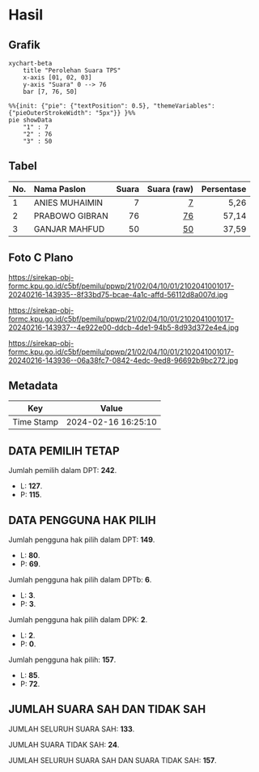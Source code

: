 # Hasil

## Grafik

```mermaid
xychart-beta
    title "Perolehan Suara TPS"
    x-axis [01, 02, 03]
    y-axis "Suara" 0 --> 76
    bar [7, 76, 50]
```

```mermaid
%%{init: {"pie": {"textPosition": 0.5}, "themeVariables": {"pieOuterStrokeWidth": "5px"}} }%%
pie showData
    "1" : 7
    "2" : 76
    "3" : 50
```

## Tabel

| No. | Nama Paslon    | Suara | Suara (raw) | Persentase |
|:--- |:-------------- | -----:| -----------:| ----------:|
| 1   | ANIES MUHAIMIN | 7     | [7][p-1]    | 5,26       |
| 2   | PRABOWO GIBRAN | 76    | [76][p-2]   | 57,14      |
| 3   | GANJAR MAHFUD  | 50    | [50][p-3]   | 37,59      |


[p-1]: https://github.com/gigit-pemilu/pemilu-2024-21-kepulauan-riau/blob/main/pilpres/hitung-suara/sub/21-kepulauan-riau/sub/02-karimun/sub/04-meral/sub/1001-meral-kota/sub/017-tps/sub/paslon-1.txt
[p-2]: https://github.com/gigit-pemilu/pemilu-2024-21-kepulauan-riau/blob/main/pilpres/hitung-suara/sub/21-kepulauan-riau/sub/02-karimun/sub/04-meral/sub/1001-meral-kota/sub/017-tps/sub/paslon-2.txt
[p-3]: https://github.com/gigit-pemilu/pemilu-2024-21-kepulauan-riau/blob/main/pilpres/hitung-suara/sub/21-kepulauan-riau/sub/02-karimun/sub/04-meral/sub/1001-meral-kota/sub/017-tps/sub/paslon-3.txt

## Foto C Plano

https://sirekap-obj-formc.kpu.go.id/c5bf/pemilu/ppwp/21/02/04/10/01/2102041001017-20240216-143935--8f33bd75-bcae-4a1c-affd-56112d8a007d.jpg

https://sirekap-obj-formc.kpu.go.id/c5bf/pemilu/ppwp/21/02/04/10/01/2102041001017-20240216-143937--4e922e00-ddcb-4de1-94b5-8d93d372e4e4.jpg

https://sirekap-obj-formc.kpu.go.id/c5bf/pemilu/ppwp/21/02/04/10/01/2102041001017-20240216-143936--06a38fc7-0842-4edc-9ed8-96692b9bc272.jpg


## Metadata

| Key        | Value               |
| ---------- | ------------------- |
| Time Stamp | 2024-02-16 16:25:10 |


## DATA PEMILIH TETAP

Jumlah pemilih dalam DPT: **242**.
 * L: **127**.
 * P: **115**.

## DATA PENGGUNA HAK PILIH

Jumlah pengguna hak pilih dalam DPT: **149**.
 * L: **80**.
 * P: **69**.

Jumlah pengguna hak pilih dalam DPTb: **6**.
 * L: **3**.
 * P: **3**.

Jumlah pengguna hak pilih dalam DPK: **2**.
 * L: **2**.
 * P: **0**.

Jumlah pengguna hak pilih: **157**.
 * L: **85**.
 * P: **72**.

## JUMLAH SUARA SAH DAN TIDAK SAH

JUMLAH SELURUH SUARA SAH: **133**.

JUMLAH SUARA TIDAK SAH: **24**.

JUMLAH SELURUH SUARA SAH DAN SUARA TIDAK SAH: **157**.


